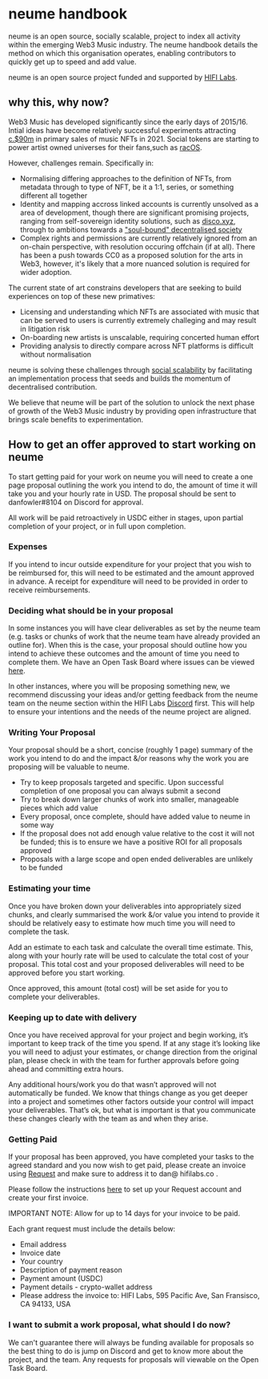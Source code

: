 # neume handbook

neume is an open source, socially scalable, project to index all activity within the emerging Web3 Music industry. The neume handbook details the method on which this organisation operates, enabling contributors to quickly get up to speed and add value. 

neume is an open source project funded and supported by [HIFI Labs](https://www.hifilabs.co/).

## why this, why now?

Web3 Music has developed significantly since the early days of 2015/16. Intial ideas have become relatively successful experiments attracting [c.$90m](https://docs.google.com/presentation/d/1YFGL73BMfVtgM3dOR8wRmOoXYC-d7AHRcq5rQENg5l0/edit?usp=sharing) in primary sales of music NFTs in 2021. Social tokens are starting to power artist owned universes for their fans,such as [racOS](https://rac.fm/). 

However, challenges remain. Specifically in:
* Normalising differing approaches to the definition of NFTs, from metadata through to type of NFT, be it a 1:1, series, or something different all together
* Identity and mapping accross linked accounts is currently unsolved as a area of development, though there are significant promising projects, ranging from self-sovereign identity solutions, such as [disco.xyz](https://www.disco.xyz/), through to ambitions towards a ["soul-bound" decentralised society](https://papers.ssrn.com/sol3/papers.cfm?abstract_id=4105763)
* Complex rights and permissions are currently relatively ignored from an on-chain perspective, with resolution occuring offchain (if at all). There has been a push towards CC0 as a proposed solution for the arts in Web3, however, it's likely that a more nuanced solution is required for wider adoption. 

The current state of art constrains developers that are seeking to build experiences on top of these new primatives:
* Licensing and understanding which NFTs are associated with music that can be served to users is currently extremely challeging and may result in litigation risk 
* On-boarding new artists is unscalable, requiring concerted human effort 
* Providing analysis to directly compare across NFT platforms is difficult without normalisation

neume is solving these challenges through [social scalability](http://unenumerated.blogspot.com/2017/02/money-blockchains-and-social-scalability.html) by facilitating an implementation process that seeds and builds the momentum of decentralised contribution.

We believe that neume will be part of the solution to unlock the next phase of growth of the Web3 Music industry by providing open infrastructure that brings scale benefits to experimentation.

## How to get an offer approved to start working on neume

To start getting paid for your work on neume you will need to create a one page proposal outlining the work you intend to do, the amount of time it will take you and your hourly rate in USD. The proposal should be sent to danfowler#8104 on Discord for approval.

All work will be paid retroactively in USDC either in stages, upon partial completion of your project, or in full upon completion.

### Expenses
If you intend to incur outside expenditure for your project that you wish to be reimbursed for, this will need to be estimated and the amount approved in advance. A receipt for expenditure will need to be provided in order to receive reimbursements.

### Deciding what should be in your proposal
In some instances you will have clear deliverables as set by the neume team (e.g. tasks or chunks of work that the neume team have already provided an outline for). When this is the case, your proposal should outline how you intend to achieve these outcomes and the amount of time you need to complete them. We have an Open Task Board where issues can be viewed [here](https://github.com/orgs/neume-network/projects/2).

In other instances, where you will be proposing something new, we recommend discussing your ideas and/or getting feedback from the neume team on the neume section within the HIFI Labs [Discord](https://discord.gg/P5rrpZN4ds) first. This will help to ensure your intentions and the needs of the neume project are aligned.

### Writing Your Proposal
Your proposal should be a short, concise (roughly 1 page) summary of the work you intend to do and the impact &/or reasons why the work you are proposing will be valuable to neume.

* Try to keep proposals targeted and specific. Upon successful completion of one proposal you can always submit a second
* Try to break down larger chunks of work into smaller, manageable pieces which add value
* Every proposal, once complete, should have added value to neume in some way
* If the proposal does not add enough value relative to the cost it will not be funded; this is to ensure we have a positive ROI for all proposals approved
* Proposals with a large scope and open ended deliverables are unlikely to be funded

### Estimating your time
Once you have broken down your deliverables into appropriately sized chunks, and clearly summarised the work &/or value you intend to provide it should be relatively easy to estimate how much time you will need to complete the task.

Add an estimate to each task and calculate the overall time estimate. This, along with your hourly rate will be used to calculate the total cost of your proposal. This total cost and your proposed deliverables will need to be approved before you start working.

Once approved, this amount (total cost) will be set aside for you to complete your deliverables.

### Keeping up to date with delivery
Once you have received approval for your project and begin working, it’s important to keep track of the time you spend. If at any stage it’s looking like you will need to adjust your estimates, or change direction from the original plan, please check in with the team for further approvals before going ahead and committing extra hours.

Any additional hours/work you do that wasn’t approved will not automatically be funded. We know that things change as you get deeper into a project and sometimes other factors outside your control will impact your deliverables. That’s ok, but what is important is that you communicate these changes clearly with the team as and when they arise.

### Getting Paid
If your proposal has been approved, you have completed your tasks to the agreed standard and you now wish to get paid, please create an invoice using [Request](https://request.network/en/) and make sure to address it to dan@ hifilabs.co .

Please follow the instructions [here](https://support.request.network/getting-started-guide) to set up your Request account and create your first invoice.

IMPORTANT NOTE: Allow for up to 14 days for your invoice to be paid.

Each grant request must include the details below:

* Email address
* Invoice date
* Your country
* Description of payment reason
* Payment amount (USDC)
* Payment details - crypto-wallet address
* Please address the invoice to: HIFI Labs, 595 Pacific Ave, San Fransisco, CA 94133, USA 

### I want to submit a work proposal, what should I do now?
We can't guarantee there will always be funding available for proposals so the best thing to do is jump on Discord and get to know more about the project, and the team. Any requests for proposals will viewable on the Open Task Board.
